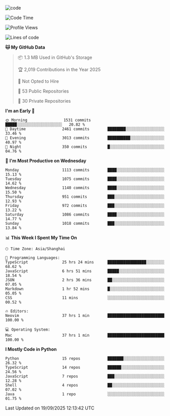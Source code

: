 
<!--
**liuyaanng/liuyaanng** is a ✨ _special_ ✨ repository because its `README.md` (this file) appears on your GitHub profile.

Here are some ideas to get you started:

- 🔭 I’m currently working on ...
- 🌱 I’m currently learning ...
- 👯 I’m looking to collaborate on ...
- 🤔 I’m looking for help with ...
- 💬 Ask me about ...
- 📫 How to reach me: ...
- 😄 Pronouns: ...
- ⚡ Fun fact: ...
-->


![code](https://cdn.jsdelivr.net/gh/liuyaanng/liuyaanng@1.0/code.gif) 

<!--START_SECTION:waka-->
![Code Time](http://img.shields.io/badge/Code%20Time-1%2C964%20hrs%2027%20mins-blue)

![Profile Views](http://img.shields.io/badge/Profile%20Views-0-blue)

![Lines of code](https://img.shields.io/badge/From%20Hello%20World%20I%27ve%20Written-27.7%20million%20lines%20of%20code-blue)

**🐱 My GitHub Data** 

> 📦 1.3 MB Used in GitHub's Storage 
 > 
> 🏆 2,019 Contributions in the Year 2025
 > 
> 🚫 Not Opted to Hire
 > 
> 📜 53 Public Repositories 
 > 
> 🔑 30 Private Repositories 
 > 
**I'm an Early 🐤** 

```text
🌞 Morning                1531 commits        █████░░░░░░░░░░░░░░░░░░░░   20.82 % 
🌆 Daytime                2461 commits        ████████░░░░░░░░░░░░░░░░░   33.46 % 
🌃 Evening                3013 commits        ██████████░░░░░░░░░░░░░░░   40.97 % 
🌙 Night                  350 commits         █░░░░░░░░░░░░░░░░░░░░░░░░   04.76 % 
```
📅 **I'm Most Productive on Wednesday** 

```text
Monday                   1113 commits        ████░░░░░░░░░░░░░░░░░░░░░   15.13 % 
Tuesday                  1075 commits        ████░░░░░░░░░░░░░░░░░░░░░   14.62 % 
Wednesday                1140 commits        ████░░░░░░░░░░░░░░░░░░░░░   15.50 % 
Thursday                 951 commits         ███░░░░░░░░░░░░░░░░░░░░░░   12.93 % 
Friday                   972 commits         ███░░░░░░░░░░░░░░░░░░░░░░   13.22 % 
Saturday                 1086 commits        ████░░░░░░░░░░░░░░░░░░░░░   14.77 % 
Sunday                   1018 commits        ███░░░░░░░░░░░░░░░░░░░░░░   13.84 % 
```


📊 **This Week I Spent My Time On** 

```text
🕑︎ Time Zone: Asia/Shanghai

💬 Programming Languages: 
TypeScript               25 hrs 24 mins      █████████████████░░░░░░░░   68.62 % 
JavaScript               6 hrs 51 mins       █████░░░░░░░░░░░░░░░░░░░░   18.54 % 
JSON                     2 hrs 36 mins       ██░░░░░░░░░░░░░░░░░░░░░░░   07.05 % 
Markdown                 1 hr 52 mins        █░░░░░░░░░░░░░░░░░░░░░░░░   05.05 % 
CSS                      11 mins             ░░░░░░░░░░░░░░░░░░░░░░░░░   00.52 % 

🔥 Editors: 
Neovim                   37 hrs 1 min        █████████████████████████   100.00 % 

💻 Operating System: 
Mac                      37 hrs 1 min        █████████████████████████   100.00 % 
```

**I Mostly Code in Python** 

```text
Python                   15 repos            ███████░░░░░░░░░░░░░░░░░░   26.32 % 
TypeScript               14 repos            ██████░░░░░░░░░░░░░░░░░░░   24.56 % 
JavaScript               7 repos             ███░░░░░░░░░░░░░░░░░░░░░░   12.28 % 
Shell                    4 repos             ██░░░░░░░░░░░░░░░░░░░░░░░   07.02 % 
Java                     1 repo              ░░░░░░░░░░░░░░░░░░░░░░░░░   01.75 % 
```




 Last Updated on 19/09/2025 12:13:42 UTC
<!--END_SECTION:waka-->
